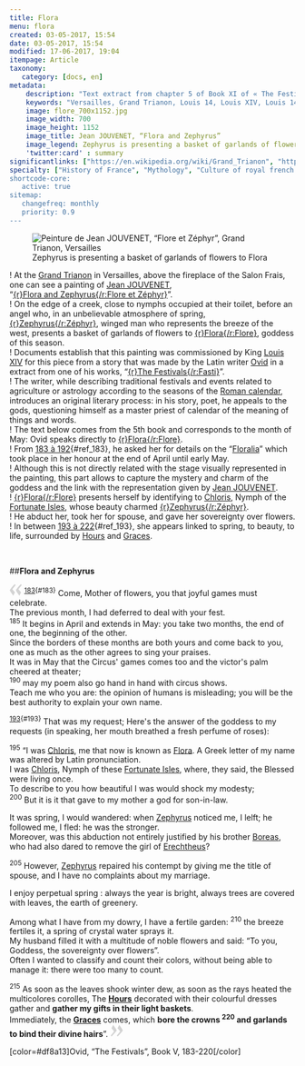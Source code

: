 ```yaml
---
title: Flora
menu: flora
created: 03-05-2017, 15:54
date: 03-05-2017, 15:54
modified: 17-06-2017, 19:04
itempage: Article
taxonomy:
   category: [docs, en]
metadata:
    description: "Text extract from chapter 5 of Book XI of « The Festivals » written from latin writer Ovid and describing the beginning of the month of may from which the painter Jean JOUVENET inspired for the making of his work « Flora and Zephyrus » (french: “Flore et Zéphyr”), painting that has been commisionned by King Louis XIV and can be seen in the Salon Frais of the Grand Trianon in Versailles"
    keywords: "Versailles, Grand Trianon, Louis 14, Louis XIV, Louis 14th, Ovid, The Festivals, Grand Trianon, Flora, Zephyrus, Flora and Zephyrus, Jean JOUVENET, Flore, Zéphyr, Flore et Zéphyr"
    image: flore_700x1152.jpg
    image_width: 700
    image_height: 1152
    image_title: Jean JOUVENET, “Flora and Zephyrus”
    image_legend: Zephyrus is presenting a basket of garlands of flowers to Flora
    'twitter:card' : summary
significantlinks: ["https://en.wikipedia.org/wiki/Grand_Trianon", "https://en.wikipedia.org/wiki/Jean_Jouvenet", "https://en.wikipedia.org/wiki/Anemoi#Zephyrus", "https://en.wikipedia.org/wiki/Flora_(deity)", "https://en.wikipedia.org/wiki/Louis_XIV_of_France", "https://en.wikipedia.org/wiki/Ovid", "https://en.wikipedia.org/wiki/Fasti_(poem)", "https://en.wikipedia.org/wiki/Roman_calendar", "https://en.wikipedia.org/wiki/Chloris", "https://en.wikipedia.org/wiki/Floralia", "https://en.wikipedia.org/wiki/Horae", "https://en.wikipedia.org/wiki/Charites"]
specialty: ["History of France", "Mythology", "Culture of royal french court", "Litterature of the Roman Empire", "Roman Imperial Litterature", "Palace of Versailles", "French Painting of the 17th century", "Château de Versailles", Grand Trianon", "Jean JOUVENET", "Flora", "Zephyrus", "Flora and Zephyrus", "Flore et Zéphyr"]
shortcode-core:
   active: true
sitemap:
   changefreq: monthly
   priority: 0.9
---
```

<figure><picture>
<source
sizes="(max-width: 767px) 98vw, (min-width: 959px) 50vw, 86vw"
srcset="
/user/sites/docs/pages/01.home/02.versailles/03.trianon/04.flore/flore-280.webp 280w,
/user/sites/docs/pages/01.home/02.versailles/03.trianon/04.flore/flore-380.webp 380w,
/user/sites/docs/pages/01.home/02.versailles/03.trianon/04.flore/flore-480.webp 480w,
/user/sites/docs/pages/01.home/02.versailles/03.trianon/04.flore/flore-640.webp 640w,
/user/sites/docs/pages/01.home/02.versailles/03.trianon/04.flore/flore_700x1152.webp 700w"
type="image/webp" />
<img
src="/user/sites/docs/pages/01.home/02.versailles/03.trianon/04.flore/flore_700x1152.jpg" title="Peinture de Jean JOUVENET, “Flore et Zéphyr”, Grand Trianon, Versailles" alt="Peinture de Jean JOUVENET, “Flore et Zéphyr”, Grand Trianon, Versailles" class="class-diane-img"
sizes="(max-width: 767px) 98vw, (min-width: 959px) 50vw, 86vw"
srcset="
/user/sites/docs/pages/01.home/02.versailles/03.trianon/04.flore/flore-280.jpg 280w,
/user/sites/docs/pages/01.home/02.versailles/03.trianon/04.flore/flore-380.jpg 380w,
/user/sites/docs/pages/01.home/02.versailles/03.trianon/04.flore/flore-480.jpg 480w,
/user/sites/docs/pages/01.home/02.versailles/03.trianon/04.flore/flore-640.jpg 640w,
/user/sites/docs/pages/01.home/02.versailles/03.trianon/04.flore/flore_700x1152.jpg 700w" id="flore_et_zephyr">
</picture><figcaption>Zephyrus is presenting a basket of garlands of flowers to Flora</figcaption></figure>

! At the [Grand Trianon][1] in Versailles, above the fireplace of the Salon Frais, one can see a painting of [Jean JOUVENET][2], “[{r}Flora&#160;and&#160;Zephyrus{/r:Flore&#160;et&#160;Zéphyr}][3]”.  
! On the edge of a creek, close to nymphs occupied at their toilet, before an angel who, in an unbelievable atmosphere of spring, [{r}Zephyrus{/r:Zéphyr}][4], winged man who represents the breeze of the west, presents a basket of garlands of flowers to [{r}Flora{/r:Flore}][5], goddess of this season.  
! Documents establish that this painting was commissioned by King [Louis XIV][6] for this piece from a story that was made by the Latin writer [Ovid][7] in a extract from one of his works, “[{r}The&#160;Festivals{/r:Fasti}][8]”.  
! The writer, while describing traditional festivals and events related to agriculture or astrology according to the seasons of the [Roman calendar][9], introduces an original literary process: in his story, poet, he appeals to the gods, questioning himself as a master priest of calendar of the meaning of things and words.  
! The text below comes from the 5th book and corresponds to the month of May: Ovid speaks directly to [{r}Flora{/r:Flore}][5].  
! From [183 à 192][10]{#ref_183}, he asked her for details on the “[Floralia][13]” which took place in her honour at the end of April until early May.  
! Although this is not directly related with the stage visually represented in the painting, this part allows to capture the mystery and charm of the goddess and the link with the representation given by [Jean JOUVENET][2].  
! [{r}Flora{/r:Flore}][5] presents herself by identifying to [Chloris][12], Nymph of the [Fortunate Isles][14], whose beauty charmed [{r}Zephyrus{/r:Zéphyr}][4].  
! He abduct her, took her for spouse, and gave her sovereignty over flowers.  
! In between [193 à 222][11]{#ref_193}, she appears linked to spring, to beauty, to life, surrounded by [Hours][15] and [Graces][16].  

<br>

##**Flora and Zephyrus**  

<span><svg xmlns="http://www.w3.org/2000/svg" width="22px" height="22px" viewBox="0 0 78 78" fill="lightgrey" opacity="1"><path d="M76.5 9.0009L57.0898 32.605c-.88226 1.10283-.88226 1.54397-.88226 1.76454 0 1.10286 1.76455 3.30857 2.8674 4.632l13.0167 14.99877L61.50123 74.9545 50.4727 59.51456c-2.87047-3.97028-10.80793-15.88413-10.80793-19.19267 0-1.76458.6617-2.4263 6.6171-9.7051C60.8395 12.74754 63.04522 10.98297 70.98575 3.0455L76.5 9.00092zm-38.16172 0L18.9281 32.605c-.88228 1.10283-.88228 1.54397-.88228 1.76454 0 1.10286 1.76457 3.30857 2.86742 4.632L33.92688 54.0003 23.3395 74.9545 12.30793 59.51456C9.44053 55.54428 1.5 43.63043 1.5 40.3219c0-1.76458.6617-2.4263 6.6171-9.7051C22.67475 12.74754 24.88043 10.98297 32.82097 3.0455l5.51732 5.9554z"/></svg></span> 
<sup>[183][101]{#183}</sup> 
Come, Mother of flowers, you that joyful games must celebrate.  
The previous month, I had deferred to deal with your fest.  
<sup>185</sup> 
It begins in April and extends in May: you take two months, the end of one, the beginning of the other.  
Since the borders of these months are both yours and come back to you, one as much as the other agrees to sing your praises.  
It was in May that the Circus' games comes too and the victor's palm cheered at theater;  
<sup>190</sup> 
may my poem also go hand in hand with circus shows.  
Teach me who you are: the opinion of humans is misleading; you will be the best authority to explain your own name.  

<sup>[193][111]{#193}</sup>
That was my request; Here's the answer of the goddess to my requests (in speaking, her mouth breathed a fresh perfume of roses):  

<sup>195</sup> 
“I was [Chloris][12], me that now is known as [Flora][5]. A Greek letter of my name was altered by Latin pronunciation.  
I was [Chloris][12], Nymph of these [Fortunate Isles][14], where, they said, the Blessed were living once.  
To describe to you how beautiful I was would shock my modesty;  
<sup>200</sup> 
But it is it that gave to my mother a god for son-in-law.

It was spring, I would wandered: when [Zephyrus][4] noticed me, I lelft; he followed me, I fled: he was the stronger.  
Moreover, was this abduction not entirely justified by his brother [Boreas][17], who had also dared to remove the girl of [Erechtheus][18]?  

<sup>205</sup> 
However, [Zephyrus][4] repaired his contempt by giving me the title of spouse, and I have no complaints about my marriage.  

I enjoy perpetual spring : always the year is bright, always trees are covered with leaves, the earth of greenery.  

Among what I have from my dowry, I have a fertile garden: 
<sup>210</sup> 
the breeze fertiles it, a spring of crystal water sprays it.  
My husband filled it with a multitude of noble flowers and said: “To you, Goddess, the sovereignty over flowers”.  
Often I wanted to classify and count their colors, without being able to manage it: there were too many to count.  

<sup>215</sup> 
As soon as the leaves shook winter dew, as soon as the rays heated the multicolores corolles, 
The **[Hours][15]** decorated with their colourful dresses gather and **gather my gifts in their light baskets**.  
Immediately, the **[Graces][16]** comes, which **bore the crowns 
<sup>220</sup> 
and garlands to bind their divine hairs**”. <span><svg xmlns="http://www.w3.org/2000/svg" width="22px" height="22px" viewBox="0 0 78 78" fill="lightgrey" opacity="1"><path d="M1.5 68.9991L20.9102 45.395c.88226-1.10283.88226-1.54397.88226-1.76454 0-1.10286-1.76455-3.30857-2.8674-4.632L5.90836 23.9997 16.49877 3.0455 27.5273 18.48544c2.87047 3.97028 10.80793 15.88413 10.80793 19.19267 0 1.76458-.6617 2.4263-6.6171 9.7051C17.1605 65.25246 14.95478 67.01703 7.01425 74.9545L1.5 68.99908zm38.16172 0L59.0719 45.395c.88228-1.10283.88228-1.54397.88228-1.76454 0-1.10286-1.76457-3.30857-2.86742-4.632L44.07312 23.9997 54.6605 3.0455l11.03157 15.43992C68.55947 22.45572 76.5 34.36957 76.5 37.6781c0 1.76458-.6617 2.4263-6.6171 9.7051C55.32526 65.25246 53.11957 67.01703 45.17904 74.9545l-5.51732-5.9554z"/></svg></span>

[color=#df8a13]Ovid, “The Festivals”, Book V, 183-220[/color]  

[1]: https://en.wikipedia.org/wiki/Grand_Trianon "https://en.wikipedia.org/wiki/Grand Trianon"
[2]: https://en.wikipedia.org/wiki/Jean_Jouvenet "https://en.wikipedia.org/wiki/Jean_JOUVENET"
[3]: ./#flore_et_zephyr "Flore et Zéphyr"
[4]: https://en.wikipedia.org/wiki/Anemoi#Zephyrus "https://en.wikipedia.org/wiki/Anemoi#Zephyrus"
[5]: https://en.wikipedia.org/wiki/Flora_(deity) "https://en.wikipedia.org/wiki/Flora_(deity)"
[6]: https://en.wikipedia.org/wiki/Louis_XIV_of_France "https://en.wikipedia.org/wiki/Louis_XIV_of_France"
[7]: https://en.wikipedia.org/wiki/Ovid "https://en.wikipedia.org/wiki/Ovid"
[8]: https://en.wikipedia.org/wiki/Fasti_(poem) "https://en.wikipedia.org/wiki/The_Festivals"
[9]: https://en.wikipedia.org/wiki/Roman_calendar "https://en.wikipedia.org/wiki/Roman_calendar"
[10]: ./#183
[101]: ./#ref_183
[11]: ./#193
[111]: ./#ref_193
[12]: https://en.wikipedia.org/wiki/Chloris "https://en.wikipedia.org/wiki/Chloris"
[13]: https://en.wikipedia.org/wiki/Floralia "https://en.wikipedia.org/wiki/Floralia"
[14]: https://en.wikipedia.org/wiki/Fortunate_Isles "https://en.wikipedia.org/wiki/Fortunate_Isles"
[15]: https://en.wikipedia.org/wiki/Horae "https://en.wikipedia.org/wiki/Hours"
[16]: https://en.wikipedia.org/wiki/Charites "https://en.wikipedia.org/wiki/Graces"
[17]: https://en.wikipedia.org/wiki/Anemoi#Boreas "https://en.wikipedia.org/wiki/Anemoi#Boreas"
[18]: https://en.wikipedia.org/wiki/Erechtheus "https://en.wikipedia.org/wiki/Erechtheus"